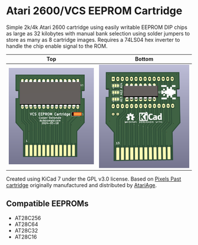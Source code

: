 # Atari 2600/VCS EEPROM Cartridge

Simple 2k/4k Atari 2600 cartridge using easily writable EEPROM DIP chips as large as 32 kilobytes with manual bank selection using solder jumpers to store as many as 8 cartridge images. Requires a 74LS04 hex inverter to handle the chip enable signal to the ROM.

| Top                                                | Bottom                                                      |
| -------------------------------------------------- | ----------------------------------------------------------- |
| ![top view of 3d rendered pcb](top.png "Top View") | ![bottom view of 3d rendered pcb](bottom.png "Bottom View") |

Created using KiCad 7 under the GPL v3.0 license. Based on [Pixels Past cartridge](https://grandideastudio.com/portfolio/gaming/pixels-past/) originally manufactured and distributed by [AtariAge](https://www.atariage.com/).

## Compatible EEPROMs

* AT28C256
* AT28C64
* AT28C32
* AT28C16
